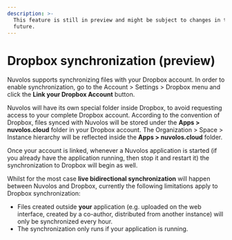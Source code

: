 ```yaml
---
description: >-
  This feature is still in preview and might be subject to changes in the
  future.
---
```


# Dropbox synchronization \(preview\)

Nuvolos supports synchronizing files with your Dropbox account. In order to enable synchronization, go to the Account &gt;  Settings &gt; Dropbox menu and click the **Link your Dropbox Account** button. 

Nuvolos will have its own special folder inside Dropbox, to avoid requesting access to your complete Dropbox account. According to the convention of Dropbox, files synced with Nuvolos will be stored under the **Apps &gt; nuvolos.cloud** folder in your Dropbox account. The Organization &gt; Space &gt; Instance hierarchy will be reflected inside the **Apps &gt; nuvolos.cloud** folder.

Once your account is linked, whenever a Nuvolos application is started \(if you already have the application running, then stop it and restart it\) the synchronization to Dropbox will begin as well.

Whilst for the most case **live bidirectional synchronization** will happen between Nuvolos and Dropbox, currently the following limitations apply to Dropbox synchronization:

* Files created outside **your** application \(e.g. uploaded on the web interface, created by a co-author, distributed from another instance\) will only be synchronized every hour.
* The synchronization only runs if your application is running.

